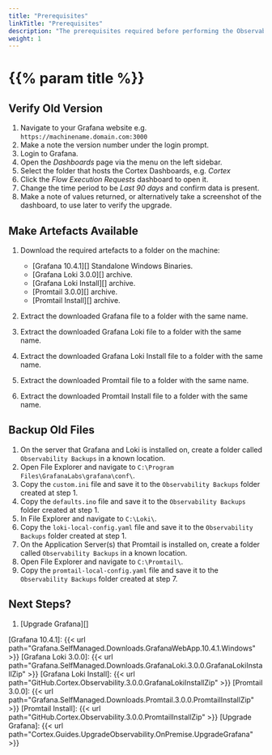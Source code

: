 ```yaml
---
title: "Prerequisites"
linkTitle: "Prerequisites"
description: "The prerequisites required before performing the Observability upgrade."
weight: 1
---
```


# {{% param title %}}

## Verify Old Version

1. Navigate to your Grafana website e.g. `https://machinename.domain.com:3000`
1. Make a note the version number under the login prompt.
1. Login to Grafana.
1. Open the *Dashboards* page via the menu on the left sidebar.
1. Select the folder that hosts the Cortex Dashboards, e.g. *Cortex*
1. Click the *Flow Execution Requests* dashboard to open it.
1. Change the time period to be *Last 90 days* and confirm data is present.
1. Make a note of values returned, or alternatively take a screenshot of the dashboard, to use later to verify the upgrade.

## Make Artefacts Available

1. Download the required artefacts to a folder on the machine:

    * [Grafana 10.4.1][] Standalone Windows Binaries.
    * [Grafana Loki 3.0.0][] archive.
    * [Grafana Loki Install][] archive.
    * [Promtail 3.0.0][] archive.
    * [Promtail Install][] archive.

1. Extract the downloaded Grafana file to a folder with the same name.
1. Extract the downloaded Grafana Loki file to a folder with the same name.
1. Extract the downloaded Grafana Loki Install file to a folder with the same name.
1. Extract the downloaded Promtail file to a folder with the same name.
1. Extract the downloaded Promtail Install file to a folder with the same name.

## Backup Old Files

1. On the server that Grafana and Loki is installed on, create a folder called `Observability Backups` in a known location.
1. Open File Explorer and navigate to `C:\Program Files\GrafanaLabs\grafana\conf\`.
1. Copy the `custom.ini` file and save it to the `Observability Backups` folder created at step 1.
1. Copy the `defaults.ino` file and save it to the `Observability Backups` folder created at step 1.
1. In File Explorer and navigate to `C:\Loki\`.
1. Copy the `loki-local-config.yaml` file and save it to the `Observability Backups` folder created at step 1.
1. On the Application Server(s) that Promtail is installed on, create a folder called `Observability Backups` in a known location.
1. Open File Explorer and navigate to `C:\Promtail\`.
1. Copy the `promtail-local-config.yaml` file and save it to the `Observability Backups` folder created at step 7.

## Next Steps?

1. [Upgrade Grafana][]

[Grafana 10.4.1]: {{< url path="Grafana.SelfManaged.Downloads.GrafanaWebApp.10.4.1.Windows" >}}
[Grafana Loki 3.0.0]: {{< url path="Grafana.SelfManaged.Downloads.GrafanaLoki.3.0.0.GrafanaLokiInstallZip" >}}
[Grafana Loki Install]: {{< url path="GitHub.Cortex.Observability.3.0.0.GrafanaLokiInstallZip" >}}
[Promtail 3.0.0]:  {{< url path="Grafana.SelfManaged.Downloads.Promtail.3.0.0.PromtailInstallZip" >}}
[Promtail Install]: {{< url path="GitHub.Cortex.Observability.3.0.0.PromtailInstallZip" >}}
[Upgrade Grafana]: {{< url path="Cortex.Guides.UpgradeObservability.OnPremise.UpgradeGrafana" >}}
